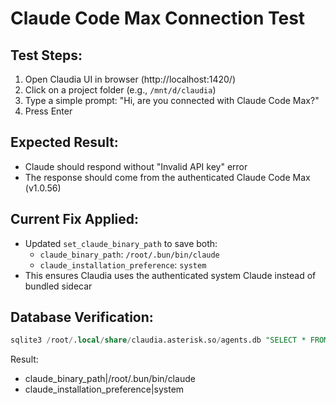 # Claude Code Max Connection Test

## Test Steps:

1. Open Claudia UI in browser (http://localhost:1420/)
2. Click on a project folder (e.g., `/mnt/d/claudia`)
3. Type a simple prompt: "Hi, are you connected with Claude Code Max?"
4. Press Enter

## Expected Result:
- Claude should respond without "Invalid API key" error
- The response should come from the authenticated Claude Code Max (v1.0.56)

## Current Fix Applied:
- Updated `set_claude_binary_path` to save both:
  - `claude_binary_path`: `/root/.bun/bin/claude`
  - `claude_installation_preference`: `system`
- This ensures Claudia uses the authenticated system Claude instead of bundled sidecar

## Database Verification:
```sql
sqlite3 /root/.local/share/claudia.asterisk.so/agents.db "SELECT * FROM app_settings WHERE key IN ('claude_binary_path', 'claude_installation_preference');"
```

Result:
- claude_binary_path|/root/.bun/bin/claude
- claude_installation_preference|system